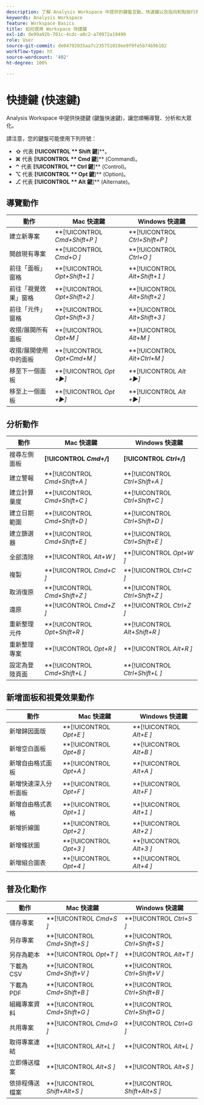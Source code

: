 ```yaml
---
description: 了解 Analysis Workspace 中提供的鍵盤互動、快速鍵以及指向和點按行為。
keywords: Analysis Workspace
feature: Workspace Basics
title: 如何使用 Workspace 快捷鍵
exl-id: de99a92b-701c-4cdc-a0c2-a70972a19499
role: User
source-git-commit: de04792035aa7c235751019ee9f9fe5b74b9b102
workflow-type: ht
source-wordcount: '402'
ht-degree: 100%

---
```


# 快捷鍵 (快速鍵)

Analysis Workspace 中提供快捷鍵 (鍵盤快速鍵)，讓您順暢導覽、分析和大眾化。

請注意，您的鍵盤可能使用下列符號：

- **⇧** 代表 **[!UICONTROL ** Shift 鍵&#x200B;**]**。
- **⌘** 代表 **[!UICONTROL ** Cmd 鍵&#x200B;**]** (Command)。
- **⌃** 代表 **[!UICONTROL ** Ctrl 鍵&#x200B;**]** (Control)。
- **⌥** 代表 **[!UICONTROL ** Opt 鍵&#x200B;**]** (Option)。
- **⎇** 代表 **[!UICONTROL ** Alt 鍵&#x200B;**]** (Alternate)。

## 導覽動作

| 動作 | Mac 快速鍵 | Windows 快速鍵 |
| --- | --- | --- | 
| 建立新專案 | **[!UICONTROL *Cmd+Shift+P *]** | **[!UICONTROL *Ctrl+Shift+P *]** |
| 開啟現有專案 | **[!UICONTROL *Cmd+O *]** | **[!UICONTROL *Ctrl+O *]** |
| 前往「面板」窗格 | **[!UICONTROL *Opt+Shift+1 *]** | **[!UICONTROL *Alt+Shift+1 *]** |
| 前往「視覺效果」窗格 | **[!UICONTROL *Opt+Shift+2 *]** | **[!UICONTROL *Alt+Shift+2 *]** |
| 前往「元件」窗格 | **[!UICONTROL *Opt+Shift+3 *]** | **[!UICONTROL *Alt+Shift+3 *]** |
| 收摺/展開所有面板 | **[!UICONTROL *Opt+M *]** | **[!UICONTROL *Alt+M *]** |
| 收摺/展開使用中的面板 | **[!UICONTROL *Opt+Cmd+M *]** | **[!UICONTROL *Alt+Ctrl+M *]** |
| 移至下一個面板 | **[!UICONTROL *Opt *+▶︎]** | **[!UICONTROL *Alt *+▶︎]** |
| 移至上一個面板 | **[!UICONTROL *Opt *+▶︎]** | **[!UICONTROL *Alt *+▶︎]** |

## 分析動作

| 動作 | Mac 快速鍵 | Windows 快速鍵 |
| --- | --- | --- | 
| 搜尋左側面板 | **[!UICONTROL *Cmd+/*]** | **[!UICONTROL *Ctrl+/*]** |
| 建立警報 | **[!UICONTROL *Cmd+Shift+A *]** | **[!UICONTROL *Ctrl+Shift+A *]** |
| 建立計算量度 | **[!UICONTROL *Cmd+Shift+C *]** | **[!UICONTROL *Ctrl+Shift+C *]** |
| 建立日期範圍 | **[!UICONTROL *Cmd+Shift+D *]** | **[!UICONTROL *Ctrl+Shift+D *]** |
| 建立篩選器 | **[!UICONTROL *Cmd+Shift+E *]** | **[!UICONTROL *Ctrl+Shift+E *]** |
| 全部清除 | **[!UICONTROL *Alt+W *]** | **[!UICONTROL *Opt+W *]** |
| 複製 | **[!UICONTROL *Cmd+C *]** | **[!UICONTROL *Ctrl+C *]** |
| 取消復原 | **[!UICONTROL *Cmd+Shift+Z *]** | **[!UICONTROL *Ctrl+Shift+Z *]** |
| 還原 | **[!UICONTROL *Cmd+Z *]** | **[!UICONTROL *Ctrl+Z *]** |
| 重新整理元件 | **[!UICONTROL *Opt+Shift+R *]** | **[!UICONTROL *Alt+Shift+R *]** |
| 重新整理專案 | **[!UICONTROL *Opt+R *]** | **[!UICONTROL *Alt+R *]** |
| 設定為登陸頁面 | **[!UICONTROL *Cmd+Shift+L *]** | **[!UICONTROL *Ctrl+Shift+L *]** |

## 新增面板和視覺效果動作

| 動作 | Mac 快速鍵 | Windows 快速鍵 |
| --- | --- | --- | 
| 新增歸因面版 | **[!UICONTROL *Opt+E *]** | **[!UICONTROL *Alt+E *]** |
| 新增空白面板 | **[!UICONTROL *Opt+B *]** | **[!UICONTROL *Alt+B *]** |
| 新增自由格式面板 | **[!UICONTROL *Opt+A *]** | **[!UICONTROL *Alt+A *]** |
| 新增快速深入分析面板 | **[!UICONTROL *Opt+F *]** | **[!UICONTROL *Alt+F *]** |
| 新增自由格式表格 | **[!UICONTROL *Opt+1 *]** | **[!UICONTROL *Alt+1 *]** |
| 新增折線圖 | **[!UICONTROL *Opt+2 *]** | **[!UICONTROL *Alt+2 *]** |
| 新增條狀圖 | **[!UICONTROL *Opt+3 *]** | **[!UICONTROL *Alt+3 *]** |
| 新增組合圖表 | **[!UICONTROL *Opt+4 *]** | **[!UICONTROL *Alt+4 *]** |

## 普及化動作

| 動作 | Mac 快速鍵 | Windows 快速鍵 |
| --- | --- | --- | 
| 儲存專案 | **[!UICONTROL *Cmd+S *]** | **[!UICONTROL *Ctrl+S *]** |
| 另存專案 | **[!UICONTROL *Cmd+Shift+S *]** | **[!UICONTROL *Ctrl+Shift+S *]** |
| 另存為範本 | **[!UICONTROL *Opt+T *]** | **[!UICONTROL *Alt+T *]** |
| 下載為 CSV | **[!UICONTROL *Cmd+Shift+V *]** | **[!UICONTROL *Ctrl+Shift+V *]** |
| 下載為 PDF | **[!UICONTROL *Cmd+Shift+B *]** | **[!UICONTROL *Ctrl+Shift+B *]** |
| 組織專案資料 | **[!UICONTROL *Cmd+Shift+G *]** | **[!UICONTROL *Ctrl+Shift+G *]** |
| 共用專案 | **[!UICONTROL *Cmd+G *]** | **[!UICONTROL *Ctrl+G *]** |
| 取得專案連結 | **[!UICONTROL *Alt+L *]** | **[!UICONTROL *Alt+L *]** |
| 立即傳送檔案 | **[!UICONTROL *Alt+S *]** | **[!UICONTROL *Alt+S *]** |
| 依排程傳送檔案 | **[!UICONTROL *Shift+Alt+S *]** | **[!UICONTROL *Shift+Alt+S *]** |

